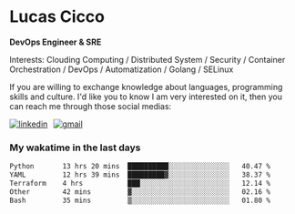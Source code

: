 # Lucas Cicco

**DevOps Engineer & SRE**

Interests: Clouding Computing / Distributed System / Security / Container Orchestration / DevOps / Automatization / Golang / SELinux

If you are willing to exchange knowledge about languages, programming skills and culture. I'd like you to know I am very interested on it, then you can reach me through those social medias:

<div style="display: flex; align-items: center; gap: 10px;">
  <a href="https://www.linkedin.com/in/lucas-vitor-de-cicco" target="_blank">
    <img
      src="https://img.shields.io/badge/-LinkedIn-%230077B5?style=for-the-badge&logo=linkedin&logoColor=white"
      alt="linkedin"
      target="_blank" 
    />
  </a>
  <a href="mailto:lucasvitorx1@gmail.com">
      <img
        src="https://img.shields.io/badge/-Gmail-%23333?style=for-the-badge&logo=gmail&logoColor=white"
        alt="gmail"
        target="_blank"
      />
  </a>
</div>

### My wakatime in the last days

<!--START_SECTION:waka-->

```txt
Python       13 hrs 20 mins  ██████████░░░░░░░░░░░░░░░   40.47 %
YAML         12 hrs 39 mins  █████████▓░░░░░░░░░░░░░░░   38.37 %
Terraform    4 hrs           ███░░░░░░░░░░░░░░░░░░░░░░   12.14 %
Other        42 mins         ▓░░░░░░░░░░░░░░░░░░░░░░░░   02.16 %
Bash         35 mins         ▒░░░░░░░░░░░░░░░░░░░░░░░░   01.80 %
```

<!--END_SECTION:waka-->
